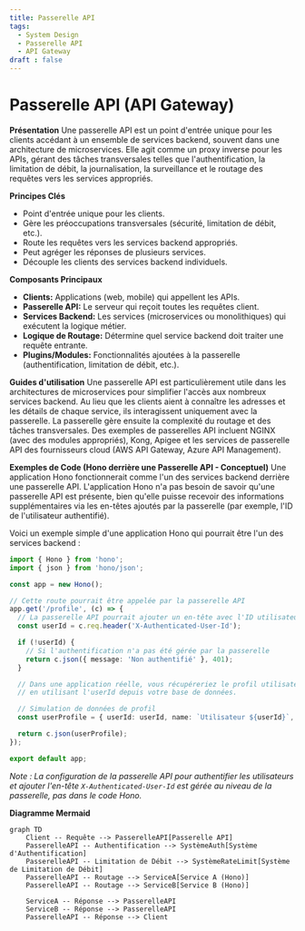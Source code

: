 ```yaml
---
title: Passerelle API
tags:
  - System Design
  - Passerelle API
  - API Gateway
draft : false
---
```


# Passerelle API (API Gateway)

**Présentation**
Une passerelle API est un point d'entrée unique pour les clients accédant à un ensemble de services backend, souvent dans une architecture de microservices. Elle agit comme un proxy inverse pour les APIs, gérant des tâches transversales telles que l'authentification, la limitation de débit, la journalisation, la surveillance et le routage des requêtes vers les services appropriés.

**Principes Clés**
- Point d'entrée unique pour les clients.
- Gère les préoccupations transversales (sécurité, limitation de débit, etc.).
- Route les requêtes vers les services backend appropriés.
- Peut agréger les réponses de plusieurs services.
- Découple les clients des services backend individuels.

**Composants Principaux**
- **Clients:** Applications (web, mobile) qui appellent les APIs.
- **Passerelle API:** Le serveur qui reçoit toutes les requêtes client.
- **Services Backend:** Les services (microservices ou monolithiques) qui exécutent la logique métier.
- **Logique de Routage:** Détermine quel service backend doit traiter une requête entrante.
- **Plugins/Modules:** Fonctionnalités ajoutées à la passerelle (authentification, limitation de débit, etc.).

**Guides d'utilisation**
Une passerelle API est particulièrement utile dans les architectures de microservices pour simplifier l'accès aux nombreux services backend. Au lieu que les clients aient à connaître les adresses et les détails de chaque service, ils interagissent uniquement avec la passerelle. La passerelle gère ensuite la complexité du routage et des tâches transversales. Des exemples de passerelles API incluent NGINX (avec des modules appropriés), Kong, Apigee et les services de passerelle API des fournisseurs cloud (AWS API Gateway, Azure API Management).

**Exemples de Code (Hono derrière une Passerelle API - Conceptuel)**
Une application Hono fonctionnerait comme l'un des services backend derrière une passerelle API. L'application Hono n'a pas besoin de savoir qu'une passerelle API est présente, bien qu'elle puisse recevoir des informations supplémentaires via les en-têtes ajoutés par la passerelle (par exemple, l'ID de l'utilisateur authentifié).

Voici un exemple simple d'une application Hono qui pourrait être l'un des services backend :

```typescript
import { Hono } from 'hono';
import { json } from 'hono/json';

const app = new Hono();

// Cette route pourrait être appelée par la passerelle API
app.get('/profile', (c) => {
  // La passerelle API pourrait ajouter un en-tête avec l'ID utilisateur authentifié
  const userId = c.req.header('X-Authenticated-User-Id');

  if (!userId) {
    // Si l'authentification n'a pas été gérée par la passerelle
    return c.json({ message: 'Non authentifié' }, 401);
  }

  // Dans une application réelle, vous récupéreriez le profil utilisateur
  // en utilisant l'userId depuis votre base de données.

  // Simulation de données de profil
  const userProfile = { userId: userId, name: `Utilisateur ${userId}`, role: 'membre' };

  return c.json(userProfile);
});

export default app;
```
*Note : La configuration de la passerelle API pour authentifier les utilisateurs et ajouter l'en-tête `X-Authenticated-User-Id` est gérée au niveau de la passerelle, pas dans le code Hono.*

**Diagramme Mermaid**
```mermaid
graph TD
    Client -- Requête --> PasserelleAPI[Passerelle API]
    PasserelleAPI -- Authentification --> SystèmeAuth[Système d'Authentification]
    PasserelleAPI -- Limitation de Débit --> SystèmeRateLimit[Système de Limitation de Débit]
    PasserelleAPI -- Routage --> ServiceA[Service A (Hono)]
    PasserelleAPI -- Routage --> ServiceB[Service B (Hono)]

    ServiceA -- Réponse --> PasserelleAPI
    ServiceB -- Réponse --> PasserelleAPI
    PasserelleAPI -- Réponse --> Client